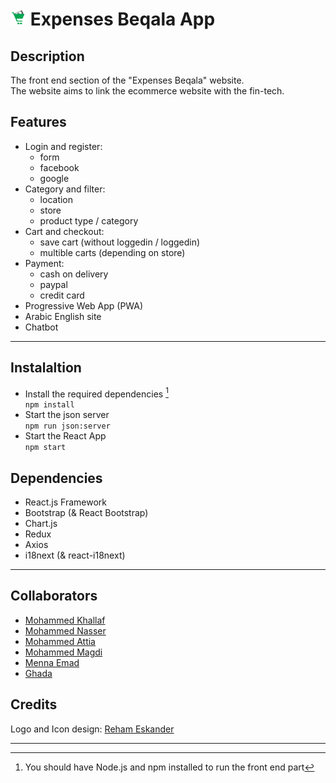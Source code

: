 # <img src="public/BeqalaLogo.png" height="25" alt="logo"/> Expenses Beqala App

## Description

The front end section of the "Expenses Beqala" website.\
The website aims to link the ecommerce website with the fin-tech.

## Features

- Login and register:
  - form
  - facebook
  - google
- Category and filter:
  - location
  - store
  - product type / category
- Cart and checkout:
  - save cart (without loggedin / loggedin)
  - multible carts (depending on store)
- Payment:
  - cash on delivery
  - paypal
  - credit card
- Progressive Web App (PWA)
- Arabic English site
- Chatbot

---

## Instalaltion

- Install the required dependencies [^1] \
   `npm install`
- Start the json server\
   `npm run json:server`
- Start the React App\
   `npm start`

## Dependencies

- React.js Framework
- Bootstrap (& React Bootstrap)
- Chart.js
- Redux
- Axios
- i18next (& react-i18next)

---

## Collaborators

- [Mohammed Khallaf](https://github.com/MohammadKhallaf)
- [Mohammed Nasser](https://github.com/Muhammed-Nasser)
- [Mohammed Attia](https://github.com/MohamedAttia9)
- [Mohammed Magdi](https://github.com/MohamedMagdi0)
- [Menna Emad](https://github.com/MennaEmadZ)
- [Ghada](https://github.com/ghadamo)

## Credits

Logo and Icon design: [Reham Eskander](https://www.behance.net/rehameskander)

---

[^1]: You should have Node.js and npm installed to run the front end part
